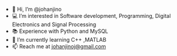 - 👋 Hi, I’m @johanjino
- 💻 I’m interested in Software development, Programming, Digital Electronics and Signal Processing
- 📚 Experience with Python and MySQL
- 🌱 I’m currently learning C++ ,MATLAB
- 📫 Reach me at johanjinoj@gmail.com
